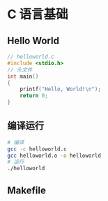 # C 语言基础
## Hello World
```c
// helloworld.c
#include <stdio.h>
// 头文件
int main()
{
    printf("Hello, World!\n");
    return 0;
}
```

## 编译运行
```bash
# 编译
gcc -c helloworld.c
gcc helloworld.o -o helloworld
# 运行
./helloworld
```

## Makefile


